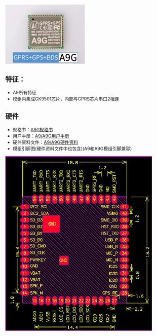 
![](/assets/A9G.png)

## 特征：

* A9所有特征
* 模组内集成GK9501芯片，内部与GPRS芯片串口2相连

## 硬件

* 规格书：[A9G规格书](http://wiki.ai-thinker.com/_media/b102ps00a3_a9g_product_specification.pdf)
* 用户手册：[A9/A9G用户手册](http://wiki.ai-thinker.com/_media/a6_a9_a9g_gprs_user_manual.pdf)
* 硬件资料文件：[A9/A9G硬件资料](http://wiki.ai-thinker.com/_media/gprs/a6a9a9g_hardware_info.rar)
* 模组引脚图(硬件资料文件中也包含)(A9和A9G模组引脚兼容)

![](/assets/size.jpg)
